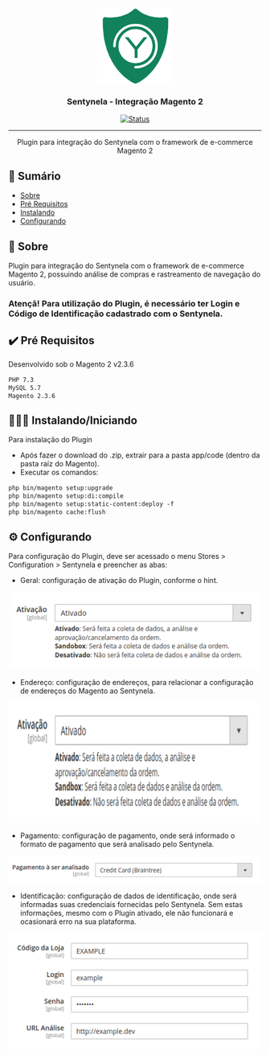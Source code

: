 <p align="center">
  <a href="" rel="noopener">
 <img height=150px src="logo.png" alt="Project logo"></a>
</p>

<h3 align="center">Sentynela - Integração Magento 2</h3>

<div align="center">

[![Status](https://img.shields.io/badge/status-active-success.svg)]()

</div>

---

<p align="center"> Plugin para integração do Sentynela com o framework de e-commerce Magento 2
    <br> 
</p>

## 📝 Sumário

- [Sobre](#sobre)
- [Pré Requisitos](#prerequisito)
- [Instalando](#instalando)
- [Configurando](#configurando)

## 📖 Sobre <a name = "sobre"></a>

Plugin para integração do Sentynela com o framework de e-commerce Magento 2, possuindo análise de compras e rastreamento de navegação do usuário.

### Atençã! Para utilização do Plugin, é necessário ter Login e Código de Identificação cadastrado com o Sentynela.

## ✔️ Pré Requisitos <a name = "prerequisito"></a>

Desenvolvido sob o Magento 2 v2.3.6

```
PHP 7.3
MySQL 5.7
Magento 2.3.6
```

## 👨🏻‍💻 Instalando/Iniciando <a name = "instalando"></a>

Para instalação do Plugin


- Após fazer o download do .zip, extrair para a pasta app/code (dentro da pasta raíz do Magento).
- Executar os comandos:

```
php bin/magento setup:upgrade
php bin/magento setup:di:compile
php bin/magento setup:static-content:deploy -f
php bin/magento cache:flush
```

## ⚙️ Configurando <a name = "configurando"></a>

Para configuração do Plugin, deve ser acessado o menu Stores > Configuration > Sentynela e preencher as abas:

- Geral: configuração de ativação do Plugin, conforme o hint.

<p align="center">
  <img height=155px src="setup1.png" alt="Setup General"></a>
</P>

- Endereço: configuração de endereços, para relacionar a configuração de endereços do Magento ao Sentynela.

<p align="center">
  <img height=240px src="setup2.png" alt="Setup General"></a>
</P>

- Pagamento: configuração de pagamento, onde será informado o formato de pagamento que será analisado pelo Sentynela.

<p align="center">
  <img height=55px src="setup3.png" alt="Setup General"></a>
</P>

- Identificação: configuração de dados de identificação, onde será informadas suas credenciais fornecidas pelo Sentynela. Sem estas informações, mesmo com o Plugin ativado, ele não funcionará e ocasionará erro na sua plataforma.

<p align="center">
  <img height=230px src="setup4.png" alt="Project logo"></a>
</P>
